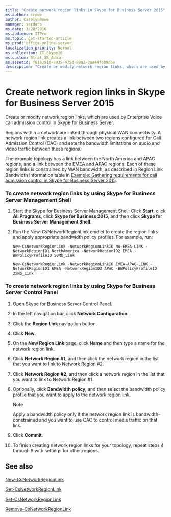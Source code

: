 ```yaml
---
title: "Create network region links in Skype for Business Server 2015"
ms.author: crowe
author: CarolynRowe
manager: serdars
ms.date: 3/28/2016
ms.audience: ITPro
ms.topic: get-started-article
ms.prod: office-online-server
localization_priority: Normal
ms.collection: IT_Skype16
ms.custom: Strat_SB_Admin
ms.assetid: f8163910-8935-475d-88a2-3aa44feb9dbe
description: "Create or modify network region links, which are used by Enterprise Voice call admission control in Skype for Business Server."
---
```


# Create network region links in Skype for Business Server 2015
 
Create or modify network region links, which are used by Enterprise Voice call admission control in Skype for Business Server. 
  
Regions within a network are linked through physical WAN connectivity. A network region link creates a link between two regions configured for Call Admission Control (CAC) and sets the bandwidth limitations on audio and video traffic between these regions.
  
The example topology has a link between the North America and APAC regions, and a link between the EMEA and APAC regions. Each of these region links is constrained by WAN bandwidth, as described in Region Link Bandwidth Information table in [Example: Gathering requirements for call admission control in Skype for Business Server 2015](../../plan-your-deployment/enterprise-voice-solution/example-gathering-requirements.md).
  
### To create network region links by using Skype for Business Server Management Shell

1. Start the Skype for Business Server Management Shell: Click **Start**, click **All Programs**, click **Skype for Business 2015**, and then click **Skype for Business Server Management Shell**.
    
2. Run the New-CsNetworkRegionLink cmdlet to create the region links and apply appropriate bandwidth policy profiles. For example, run:
    
   ```
   New-CsNetworkRegionLink -NetworkRegionLinkID NA-EMEA-LINK -NetworkRegionID1 NorthAmerica -NetworkRegionID2 EMEA -BWPolicyProfileID 50Mb_Link
   ```

   ```
   New-CsNetworkRegionLink -NetworkRegionLinkID EMEA-APAC-LINK -NetworkRegionID1 EMEA -NetworkRegionID2 APAC -BWPolicyProfileID 25Mb_Link
   ```

### To create network region links by using Skype for Business Server Control Panel

1. Open Skype for Business Server Control Panel.
    
2. In the left navigation bar, click **Network Configuration**.
    
3. Click the **Region Link** navigation button.
    
4. Click **New**.
    
5. On the **New Region Link** page, click **Name** and then type a name for the network region link.
    
6. Click **Network Region #1**, and then click the network region in the list that you want to link to Network Region #2.
    
7. Click **Network Region #2**, and then click a network region in the list that you want to link to Network Region #1.
    
8. Optionally, click **Bandwidth policy**, and then select the bandwidth policy profile that you want to apply to the network region link.
    
    > [!NOTE]
    > Apply a bandwidth policy only if the network region link is bandwidth-constrained and you want to use CAC to control media traffic on that link. 
  
9. Click **Commit**.
    
10. To finish creating network region links for your topology, repeat steps 4 through 9 with settings for other regions.
    
## See also

#### 

[New-CsNetworkRegionLink](../../manage/management-shell/new-csnetworkregionlink.md)
  
[Get-CsNetworkRegionLink](../../manage/management-shell/get-csnetworkregionlink.md)
  
[Set-CsNetworkRegionLink](../../manage/management-shell/set-csnetworkregionlink.md)
  
[Remove-CsNetworkRegionLink](../../manage/management-shell/remove-csnetworkregionlink.md)

